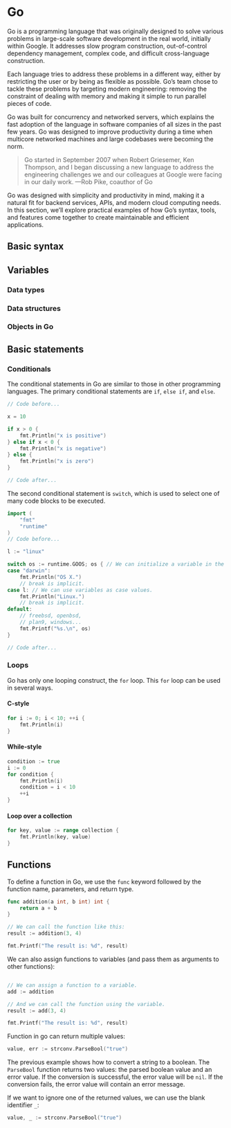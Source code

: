 # Go

Go is a programming language that was originally designed to solve various problems in large-scale software development in the real world, initially within Google. It addresses slow program construction, out-of-control dependency management, complex code, and difficult cross-language
construction.

Each language tries to address these problems in a different way, either by restricting the user or by being as flexible as possible. Go’s team chose to tackle these problems by targeting modern engineering: removing the constraint of dealing with memory and making it simple to run parallel pieces of code.

Go was built for concurrency and networked servers, which explains the fast adoption of the language in software companies of all sizes in the past few years. Go was designed to improve productivity during a time when multicore networked machines and large codebases were becoming the norm.

> Go started in September 2007 when Robert Griesemer, Ken Thompson, and I began
> discussing a new language to address the engineering challenges we and our colleagues at Google were facing in our daily work.
> —Rob Pike, coauthor of Go

Go was designed with simplicity and productivity in mind, making it a natural fit for backend services, APIs, and modern cloud computing needs. In this section, we’ll explore practical examples of how Go’s syntax, tools, and features come together to create maintainable and efficient applications.

## Basic syntax

## Variables

### Data types

### Data structures

### Objects in Go

## Basic statements

### Conditionals

The conditional statements in Go are similar to those in other programming languages. The primary conditional statements are `if`, `else if`, and `else`.

```Go
// Code before...

x = 10

if x > 0 {
    fmt.Println("x is positive")
} else if x < 0 {
    fmt.Println("x is negative")
} else {
    fmt.Println("x is zero")
}

// Code after...
```

The second conditional statement is `switch`, which is used to select one of many code blocks to be executed.

```Go
import (
    "fmt"
    "runtime"
)
// Code before...

l := "linux"

switch os := runtime.GOOS; os { // We can initialize a variable in the switch statement.
case "darwin":
    fmt.Println("OS X.")
    // break is implicit.
case l: // We can use variables as case values.
    fmt.Println("Linux.")
    // break is implicit.
default:
    // freebsd, openbsd,
    // plan9, windows...
    fmt.Printf("%s.\n", os)
}

// Code after...
```

### Loops

Go has only one looping construct, the `for` loop. This `for` loop can be used in several ways.

#### C-style

```Go
for i := 0; i < 10; ++i {
    fmt.Println(i)
}
```

#### While-style

```Go
condition := true
i := 0
for condition {
    fmt.Println(i)
    condition = i < 10
    ++i
}
```

#### Loop over a collection

```Go
for key, value := range collection {
    fmt.Println(key, value)
}
```

## Functions

To define a function in Go, we use the `func` keyword followed by the function name, parameters, and return type.

```Go
func addition(a int, b int) int {
    return a + b
}

// We can call the function like this:
result := addition(3, 4)

fmt.Printf("The result is: %d", result)
```

We can also assign functions to variables (and pass them as arguments to other functions):

```Go

// We can assign a function to a variable.
add := addition

// And we can call the function using the variable.
result := add(3, 4)

fmt.Printf("The result is: %d", result)
```

Function in go can return multiple values:

```Go
value, err := strconv.ParseBool("true")
```

The previous example shows how to convert a string to a boolean. The `ParseBool` function returns two values: the parsed boolean value and an error value. If the conversion is successful, the error value will be `nil`. If the conversion fails, the error value will contain an error message.

If we want to ignore one of the returned values, we can use the blank identifier `_`:

```Go
value, _ := strconv.ParseBool("true")
```
